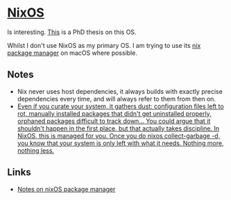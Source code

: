 # [NixOS](https://nixos.org)
Is interesting. [This](https://nixos.org/~eelco/pubs/phd-thesis.pdf) is a PhD thesis on this OS.

Whilst I don't use NixOS as my primary OS. I am trying to use its [nix package manager](../package-managers/nix.md) on macOS where possible.

## Notes
- Nix never uses host dependencies, it always builds with exactly precise dependencies every time, and will always refer to them from then on.
- [Even if you curate your system, it gathers dust: configuration files left to rot, manually installed packages that didn't get uninstalled properly, orphaned packages difficult to track down... You could argue that it shouldn't happen in the first place, but that actually takes discipline. In NixOS, this is managed for you. Once you do nixos collect-garbage -d, you know that your system is only left with what it needs. Nothing more, nothing less.](https://www.reddit.com/r/NixOS/comments/441ymh/nixos_users_tell_me_what_are_the_cons/czmu9lo/)

## Links
- [Notes on nixOS package manager](https://yoshuawuyts.gitbooks.io/knowledge/content/bin/nix.html)